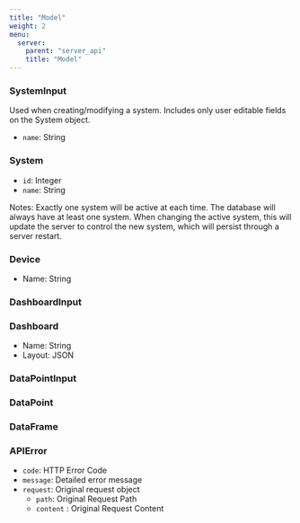 ```yaml
---
title: "Model"
weight: 2
menu:
  server:
    parent: "server_api"
    title: "Model"
---
```


### SystemInput
Used when creating/modifying a system. Includes only user editable fields on the System object.

- `name`: String

### System
- `id`: Integer
- `name`: String

Notes: Exactly one system will be active at each time. The database will always have at least one system. When changing the active system, this will update the server to control the new system, which will persist through a server restart. 

### Device
- Name: String

### DashboardInput

### Dashboard
- Name: String
- Layout: JSON

### DataPointInput

### DataPoint

### DataFrame


### APIError
- `code`: HTTP Error Code
- `message`: Detailed error message 
- `request`: Original request object
    - `path`: Original Request Path
    - `content` : Original Request Content